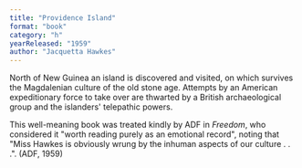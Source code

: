 ```yaml
---
title: "Providence Island"
format: "book"
category: "h"
yearReleased: "1959"
author: "Jacquetta Hawkes"
---
```

North of New Guinea an island is discovered and visited,  on which survives the Magdalenian culture of the old stone age. Attempts by an  American expeditionary force to take over are thwarted by a British  archaeological group and the islanders' telepathic powers.

This well-meaning book was treated kindly by ADF in _Freedom_, who considered it "worth reading purely as an  emotional record", noting that "Miss Hawkes is obviously wrung by the  inhuman aspects of our culture . . .". (ADF, 1959)
 
